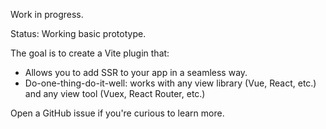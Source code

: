 Work in progress.

Status: Working basic prototype.

The goal is to create a Vite plugin that:

- Allows you to add SSR to your app in a seamless way.
- Do-one-thing-do-it-well: works with any view library (Vue, React, etc.) and any view tool (Vuex, React Router, etc.)

Open a GitHub issue if you're curious to learn more.
